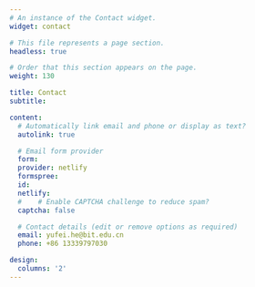 ```yaml
---
# An instance of the Contact widget.
widget: contact

# This file represents a page section.
headless: true

# Order that this section appears on the page.
weight: 130

title: Contact
subtitle:

content:
  # Automatically link email and phone or display as text?
  autolink: true

  # Email form provider
  form:
  provider: netlify
  formspree:
  id:
  netlify:
  #    # Enable CAPTCHA challenge to reduce spam?
  captcha: false

  # Contact details (edit or remove options as required)
  email: yufei.he@bit.edu.cn
  phone: +86 13339797030

design:
  columns: '2'
---
```

